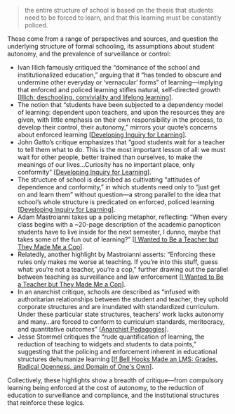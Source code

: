 > the entire structure of school is based on the thesis that students need to be forced to learn, and that this learning must be constantly policed.

These come from a range of perspectives and sources, and question the underlying structure of formal schooling, its assumptions about student autonomy, and the prevalence of surveillance or control:

- Ivan Illich famously critiqued the “dominance of the school and institutionalized education,” arguing that it “has tended to obscure and undermine other everyday or ‘vernacular’ forms” of learning—implying that enforced and policed learning stifles natural, self-directed growth [[Illich: deschooling, conviviality and lifelong learning](https://readwise.io/bookreview/42261422/?highlight=745196164)].  
- The notion that “students have been subjected to a dependency model of learning: dependent upon teachers, and upon the resources they are given, with little emphasis on their own responsibility in the process, to develop their control, their autonomy,” mirrors your quote’s concerns about enforced learning [[Developing Inquiry for Learning](https://readwise.io/bookreview/11940893/?highlight=250770437)].
- John Gatto’s critique emphasizes that “good students wait for a teacher to tell them what to do. This is the most important lesson of all: we must wait for other people, better trained than ourselves, to make the meanings of our lives...Curiosity has no important place, only conformity” [[Developing Inquiry for Learning](https://readwise.io/bookreview/11940893/?highlight=250770463)].
- The structure of school is described as cultivating “attitudes of dependence and conformity,” in which students need only to “just get on and learn them” without question—a strong parallel to the idea that school’s whole structure is predicated on enforced, policed learning [[Developing Inquiry for Learning](https://readwise.io/bookreview/11940893/?highlight=250770304)].
- Adam Mastroianni takes up a policing metaphor, reflecting: “When every class begins with a ~20-page description of the academic panopticon students have to live inside for the next semester, I dunno, maybe that takes some of the fun out of learning?” [[I Wanted to Be a Teacher but They Made Me a Cop](https://readwise.io/bookreview/30565432/?highlight=570386777)].
- Relatedly, another highlight by Mastroianni asserts: “Enforcing these rules only makes me worse at teaching. If you’re into this stuff, guess what: you’re not a teacher, you’re a cop,” further drawing out the parallel between teaching as surveillance and law enforcement [[I Wanted to Be a Teacher but They Made Me a Cop](https://readwise.io/bookreview/30565432/?highlight=570389160)].
- In an anarchist critique, schools are described as “infused with authoritarian relationships between the student and teacher, they uphold corporate structures and are inundated with standardized curriculum. Under these particular state structures, teachers' work lacks autonomy and many...are forced to conform to curriculum standards, meritocracy, and quantitative outcomes” [[Anarchist Pedagogies](https://readwise.io/bookreview/42932466/?highlight=754873810)].
- Jesse Stommel critiques the “rude quantification of learning, the reduction of teaching to widgets and students to data points,” suggesting that the policing and enforcement inherent in educational structures dehumanize learning [[If Bell Hooks Made an LMS: Grades, Radical Openness, and Domain of One's Own](https://readwise.io/bookreview/15611225/?highlight=326262865)].

Collectively, these highlights show a breadth of critique—from compulsory learning being enforced at the cost of autonomy, to the reduction of education to surveillance and compliance, and the institutional structures that reinforce these logics.